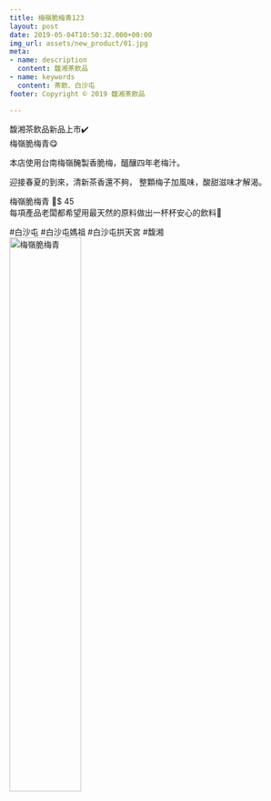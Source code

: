 ```yaml
---
title: 梅嶺脆梅青123
layout: post
date: 2019-05-04T10:50:32.000+00:00
img_url: assets/new_product/01.jpg
meta:
- name: description
  content: 馥湘茶飲品
- name: keywords
  content: 茶飲、白沙屯
footer: Copyright © 2019 馥湘茶飲品

---
```

馥湘茶飲品新品上市✔️   
梅嶺脆梅青😋


本店使用台南梅嶺醃製香脆梅，醞釀四年老梅汁。

迎接春夏的到來，清新茶香還不夠，
整顆梅子加風味，酸甜滋味才解渴。

梅嶺脆梅青 🍹$ 45   
每項產品老闆都希望用最天然的原料做出一杯杯安心的飲料💯

#白沙屯 #白沙屯媽祖 #白沙屯拱天宮 #馥湘  
<img src="{{ site.baseurl }}/{{ page.img_url }}" width="50%" height="50%" alt="梅嶺脆梅青">